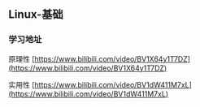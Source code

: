 ## Linux-基础

### 学习地址

原理性
[https://www.bilibili.com/video/BV1X64y1T7DZ](https://www.bilibili.com/video/BV1X64y1T7DZ)

实用性
[https://www.bilibili.com/video/BV1dW411M7xL](https://www.bilibili.com/video/BV1dW411M7xL)


### 